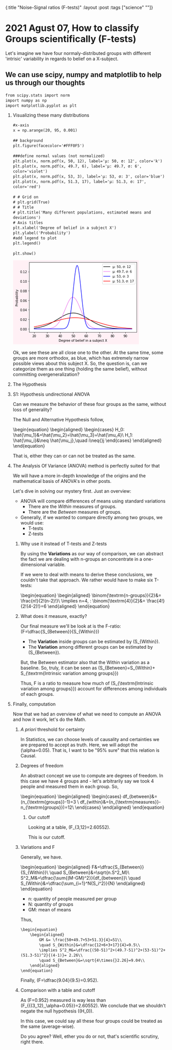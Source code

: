 {:title "Noise-Signal ratios (F-tests)"
 :layout :post
 :tags  ["science" ""]}


# 2021 Agust 07, How to classify Groups scientifically (F-tests)

Let's imagine we have four normaly-distributed groups with different
'intrisic' variability in regards to belief on a X-subject.


<a id="org86097b2"></a>

## We can use scipy, numpy and matplotlib to help us through our thoughts

    from scipy.stats import norm
    import numpy as np
    import matplotlib.pyplot as plt

1.  Visualizing these many distributions

        #x-axis
        x = np.arange(20, 95, 0.001)
        
        ## background
        plt.figure(facecolor='#FFF0F5')
        
        ###define normal values (not normalized)
        plt.plot(x, norm.pdf(x, 50, 12), label='μ: 50, σ: 12', color='k')
        plt.plot(x, norm.pdf(x, 49.7, 6), label='μ: 49.7, σ: 6', color='violet')
        plt.plot(x, norm.pdf(x, 53, 3), label='μ: 53, σ: 3', color='blue')
        plt.plot(x, norm.pdf(x, 51.3, 17), label='μ: 51.3, σ: 17', color='red')
        
        # # Grid on
        # plt.grid(True)
        # # Title
        # plt.title('Many different populations, estimated means and deviations')
        # Axis titles
        plt.xlabel('Degree of belief in a subject X')
        plt.ylabel('Probability')
        #add legend to plot
        plt.legend()
        
        plt.show()
    
    ![img](ein-images/ob-ein-d242b8613da3597d356c9ea4a8f05a81.png)
    
    Ok, we see these are all close one to the other. At the same time,
    some groups are more orthodox, as blue, which has extremely narrow
    possible views about this subject X. So, the question is, can we
    categorize them as one thing (holding the same belief), without
    committing overgeneralization?

2.  The Hypothesis

3.  S1: Hypothesis undirectional ANOVA

    Can we measure the behavior of these four groups as the same, without loss of generality?
    
    The Null and Alternative Hypothesis follow,
    
    \begin{equation}
    \begin{aligned}
    \begin{cases}
         H_0: \hat{\mu_1}&=\hat{\mu_2}=\hat{\mu_3}=\hat{\mu_4}\\
         H_1: \hat{\mu_i}&\neq \hat{\mu_j},\quad i\neq{}j
    \end{cases}
    \end{aligned}
    \end{equation}
    
    That is, either they can or can not be treated as the same. 

4.  The Analysis Of Variance (ANOVA) method is perfectly suited for that

    We will have a more in-depth knowledge of the origins and  the
    mathematical basis of ANOVA's in other posts.
    
    Let's dive in solving our mystery first. Just an overview:
    
    -   ANOVA will compare differences of means using standard variations
        -   There are the *Within* measures of groups.
        -   There are the *Between* measures of groups.
    -   Generally, if we wanted to compare directly among two groups, we
        would use:
        -   T-tests
        -   Z-tests
    
    1.  Why use it instead of T-tests and Z-tests
    
        By using the **Variations** as our way of comparison, we can abstract
        the fact we are dealing with n-groups an concentrate in a
        one-dimensional variable.
        
        If we were to deal with means to derive these conclusions, we couldn't
        take that approach. We rather would have to make six T-tests:
        
        \begin{equation}
			\begin{aligned}
				\binom{\textrm{n-groups}}{2}&= \frac{n!}{2!(n-2)!}\\
				\implies n=4\, : \binom{\textrm{4}}{2}&= \frac{4!}{2!(4-2)!}=6
			\end{aligned}
        \end{equation}
    
    2.  What does it measure, exactly?
    
        Our final measure we'll be look at is the F-ratio: \(F=\dfrac{S_{Between}}{S_{Within}}\)
        
        -   The **Variation** inside groups can be estimated by \(S_{Within}\).
        -   The **Variation** among different groups can be estimated by
            \(S_{Between}\).
        
        But, the Between estimator also that the Within variation as a
        baseline. So, truly, it can be seen as \(S_{Between}=S_{Within}+
        S_{\textrm{Intrinsic variation among groups}}\)
        
        Thus, F is a ratio to measure how much of \(S_{\textrm{Intrinsic variation
        among groups}}\) account for differences among individuals of each
        groups.

5.  Finally, computation

    Now that we had an overview of what we need to compute an ANOVA and
    how it work, let's do the Math.
    
    1.  *A priori* threshold for certainty
    
        In Statistics, we can choose levels of causality and certainties we
        are prepared to accept as truth. Here, we will adopt the
        \(\alpha=0.05\). That is, I want to be "95% sure" that this relation is Causal.  
    
    2.  Degrees of freedom
    
        An abstract concept we use to compute are degrees of freedom. In this
        case we have 4 groups and  - let's arbitrarily say we took 4 people and
        measured them in each group. So,
        
        \begin{equation}
			\begin{aligned}
				\begin{cases}
					df_{between}&=(n_{\textrm{groups}}-1)=3 \\
					df_{within}&=(n_{\textrm{measures}}-n_{\textrm{groups}})=12\\
				\end{cases}
			\end{aligned}
        \end{equation}
        
        1.  Our cutoff
        
            Looking at a table, \(F_{3,12}=2.60552\).
            
            This is our cutoff.
    
    3.  Variations and F
    
        Generally, we have.
        
		\begin{equation}
			\begin{aligned}
				F&=\dfrac{S_{Between}}{S_{Within}}\\
				\quad S_{Between}&=\sqrt{n.S^2_M}\\
				S^2_M&=\dfrac{\sum{(M-GM)^2}}{df_{between}}\\
				\quad S_{Within}&=\dfrac{\sum_{i=1}^N{S_i^2}}{N}
			\end{aligned}
        \end{equation}
        
        -   n: quantity of people measured per group
        -   N: quantity of groups
        -   GM: mean of means
        
        Thus,
        
        	\begin{equation}
				\begin{aligned}
					GM &= \frac{50+49.7+53+51.3}{4}=51\\
					\quad S_{Within}&=\dfrac{12+6+3+17}{4}=9.5\\
					\implies S^2_M&=\dfrac{(50-51)^2+(49.7-51)^2+(53-51)^2+(51.3-51)^2}{(4-1)}= 2.26\\
					\quad S_{Between}&=\sqrt{4\times{}2.26}=9.04\\
				\end{aligned}
            \end{equation}
        
        Finally, \(F=\dfrac{9.04}{9.5}=0.952\).
    
    4.  Comparison with a table and cutoff
    
        As \(F=0.952\) measured is way less than
        \(F_{\{(3,\,12),\,\alpha=0.05\}}=2.60552\).  We conclude that we shouldn't
        negate the null hypothesis (\(H_0\)).
        
        In this case, we could say all these four groups could be treated as the same (average-wise).
        
        Do you agree? Well, ether you do or not, that's scientific scrutiny, right there.

